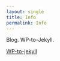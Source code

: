 ```yaml
---
layout: single
title: Info
permalink: Info
---
```

Blog. WP-to-Jekyll.

[WP-to-jekyll](https://github.com/gmgent/WP-to-jekyll)